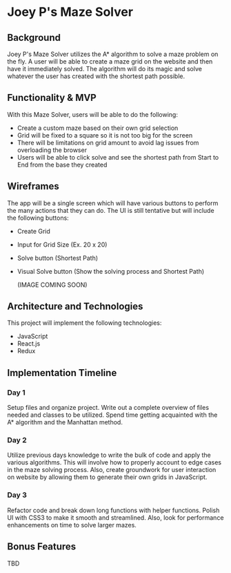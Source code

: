 # Joey P's Maze Solver

## Background
Joey P's Maze Solver utilizes the A* algorithm to solve a maze problem on the fly. A user will be able to create a maze grid on the website and then have it immediately solved. The algorithm will do its magic and solve whatever the user has created with the shortest path possible.

## Functionality & MVP

With this Maze Solver, users will be able to do the following:
 - Create a custom maze based on their own grid selection
 - Grid will be fixed to a square so it is not too big for the screen
 - There will be limitations on grid amount to avoid lag issues from overloading the browser
 - Users will be able to click solve and see the shortest path from Start to End from the base they created

## Wireframes

The app will be a single screen which will have various buttons to perform the many actions that they can do. The UI is still tentative but will include the following buttons:
- Create Grid
- Input for Grid Size (Ex. 20 x 20)
- Solve button (Shortest Path)
- Visual Solve button (Show the solving process and Shortest Path)

  (IMAGE COMING SOON)

## Architecture and Technologies
  This project will implement the following technologies:
  - JavaScript
  - React.js
  - Redux

## Implementation Timeline

### Day 1
Setup files and organize project. Write out a complete overview of files needed and classes to be utilized. Spend time getting acquainted with the A* algorithm and the Manhattan method.

### Day 2
Utilize previous days knowledge to write the bulk of code and apply the various algorithms. This will involve how to properly account to edge cases in the maze solving process. Also, create groundwork for user interaction on website by allowing them to generate their own grids in JavaScript.

### Day 3
Refactor code and break down long functions with helper functions. Polish UI with CSS3 to make it smooth and streamlined. Also, look for performance enhancements on time to solve larger mazes.

## Bonus Features

TBD
